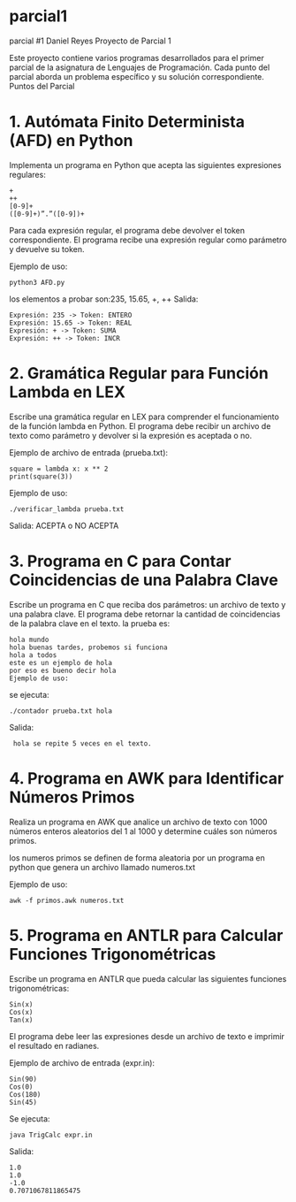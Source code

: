 # parcial1
parcial #1 Daniel Reyes
Proyecto de Parcial 1

Este proyecto contiene varios programas desarrollados para el primer parcial de la asignatura de Lenguajes de Programación. Cada punto del parcial aborda un problema específico y su solución correspondiente.
Puntos del Parcial
# 1. Autómata Finito Determinista (AFD) en Python

Implementa un programa en Python que acepta las siguientes expresiones regulares:

    +
    ++
    [0-9]+
    ([0-9]+)”.”([0-9])+

Para cada expresión regular, el programa debe devolver el token correspondiente. El programa recibe una expresión regular como parámetro y devuelve su token.

Ejemplo de uso:

    python3 AFD.py 

los elementos a probar son:235, 15.65, +, ++
Salida: 
    
    Expresión: 235 -> Token: ENTERO
    Expresión: 15.65 -> Token: REAL
    Expresión: + -> Token: SUMA
    Expresión: ++ -> Token: INCR


# 2. Gramática Regular para Función Lambda en LEX

Escribe una gramática regular en LEX para comprender el funcionamiento de la función lambda en Python. El programa debe recibir un archivo de texto como parámetro y devolver si la expresión es aceptada o no.

Ejemplo de archivo de entrada (prueba.txt):

    square = lambda x: x ** 2
    print(square(3))

Ejemplo de uso:

    ./verificar_lambda prueba.txt

Salida: ACEPTA o NO ACEPTA

# 3. Programa en C para Contar Coincidencias de una Palabra Clave

Escribe un programa en C que reciba dos parámetros: un archivo de texto y una palabra clave. El programa debe retornar la cantidad de coincidencias de la palabra clave en el texto.
la prueba es:

    hola mundo
    hola buenas tardes, probemos si funciona
    hola a todos
    este es un ejemplo de hola
    por eso es bueno decir hola
    Ejemplo de uso:

se ejecuta:

    ./contador prueba.txt hola
    
 Salida: 
     
     hola se repite 5 veces en el texto.

# 4. Programa en AWK para Identificar Números Primos

Realiza un programa en AWK que analice un archivo de texto con 1000 números enteros aleatorios del 1 al 1000 y determine cuáles son números primos.

los numeros primos se definen de forma aleatoria por un programa en python que genera un archivo llamado numeros.txt

Ejemplo de uso:

    awk -f primos.awk numeros.txt

# 5. Programa en ANTLR para Calcular Funciones Trigonométricas

Escribe un programa en ANTLR que pueda calcular las siguientes funciones trigonométricas:

    Sin(x)
    Cos(x)
    Tan(x)

El programa debe leer las expresiones desde un archivo de texto e imprimir el resultado en radianes.

Ejemplo de archivo de entrada (expr.in):

    Sin(90)
    Cos(0)
    Cos(180)
    Sin(45)

Se ejecuta:

    java TrigCalc expr.in
Salida:

    1.0
    1.0
    -1.0
    0.7071067811865475

